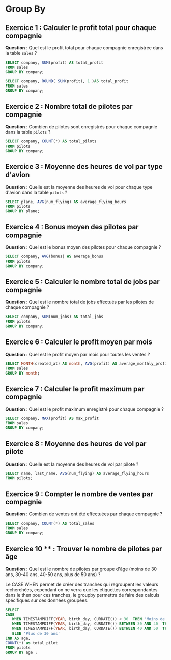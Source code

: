 # Group By 

## Exercice 1 : Calculer le profit total pour chaque compagnie

**Question** : Quel est le profit total pour chaque compagnie enregistrée dans la table `sales` ?

```sql
SELECT company, SUM(profit) AS total_profit
FROM sales
GROUP BY company;

SELECT company, ROUND( SUM(profit), 1 )AS total_profit
FROM sales
GROUP BY company;
```

## Exercice 2 : Nombre total de pilotes par compagnie

**Question** : Combien de pilotes sont enregistrés pour chaque compagnie dans la table `pilots` ?

```sql
SELECT company, COUNT(*) AS total_pilots
FROM pilots
GROUP BY company;
```

## Exercice 3 : Moyenne des heures de vol par type d'avion

**Question** : Quelle est la moyenne des heures de vol pour chaque type d'avion dans la table `pilots` ?

```sql
SELECT plane, AVG(num_flying) AS average_flying_hours
FROM pilots
GROUP BY plane;
```

## Exercice 4 : Bonus moyen des pilotes par compagnie

**Question** : Quel est le bonus moyen des pilotes pour chaque compagnie ?

```sql
SELECT company, AVG(bonus) AS average_bonus
FROM pilots
GROUP BY company;
```

## Exercice 5 : Calculer le nombre total de jobs par compagnie

**Question** : Quel est le nombre total de jobs effectués par les pilotes de chaque compagnie ?

```sql
SELECT company, SUM(num_jobs) AS total_jobs
FROM pilots
GROUP BY company;
```

## Exercice 6 : Calculer le profit moyen par mois

**Question** : Quel est le profit moyen par mois pour toutes les ventes ?

```sql
SELECT MONTH(created_at) AS month, AVG(profit) AS average_monthly_profit
FROM sales
GROUP BY month;
```

## Exercice 7 : Calculer le profit maximum par compagnie

**Question** : Quel est le profit maximum enregistré pour chaque compagnie ?

```sql
SELECT company, MAX(profit) AS max_profit
FROM sales
GROUP BY company;
```

## Exercice 8 : Moyenne des heures de vol par pilote

**Question** : Quelle est la moyenne des heures de vol par pilote ?

```sql
SELECT name, last_name, AVG(num_flying) AS average_flying_hours
FROM pilots;
```

## Exercice 9 : Compter le nombre de ventes par compagnie

**Question** : Combien de ventes ont été effectuées par chaque compagnie ?

```sql
SELECT company, COUNT(*) AS total_sales
FROM sales
GROUP BY company;
```

## Exercice 10 ** : Trouver le nombre de pilotes par âge

**Question** : Quel est le nombre de pilotes par groupe d'âge (moins de 30 ans, 30-40 ans, 40-50 ans, plus de 50 ans) ?

Le CASE WHEN permet de créer des tranches qui regroupent les valeurs recherchées, cependant on ne verra que les étiquettes correspondantes dans le then pour ces tranches, le groupby permettra de faire des calculs spécifiques sur ces données groupées.

```sql
SELECT 
CASE 
   WHEN TIMESTAMPDIFF(YEAR, birth_day, CURDATE()) < 30  THEN 'Moins de 30 ans' 
   WHEN TIMESTAMPDIFF(YEAR, birth_day, CURDATE()) BETWEEN 30 AND 40  THEN '30-40 ans' 
   WHEN TIMESTAMPDIFF(YEAR, birth_day, CURDATE()) BETWEEN 40 AND 50  THEN '40-50 ans' 
   ELSE 'Plus de 30 ans'
END AS age,
COUNT(*) as total_pilot
FROM pilots
GROUP BY age ;
```